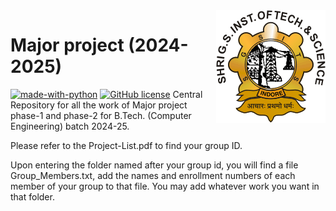 <img src="SGSITS_Indore.png" align="right" />

# Major project (2024-2025)

[![made-with-python](https://img.shields.io/badge/Made%20with-Python-1f425f.svg)](https://www.python.org/)
[![GitHub license](https://img.shields.io/github/license/Naereen/StrapDown.js.svg)](https://github.com/shekhar-sharma/DataScience/blob/main/LICENSE)
Central Repository for all the work of Major project phase-1 and phase-2 for B.Tech. (Computer Engineering) batch 2024-25.

Please refer to the Project-List.pdf to find your group ID.

Upon entering the folder named after your group id, you will find a file Group_Members.txt, add the names and enrollment numbers of each member of your group to that file. You may add whatever work you want in that folder.
